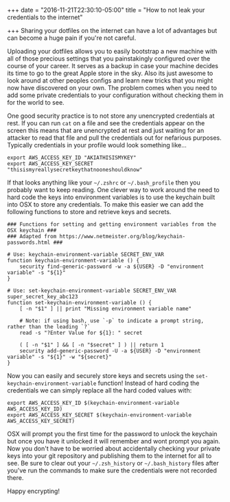 +++
date = "2016-11-21T22:30:10-05:00"
title = "How to not leak your credentials to the internet"

+++
Sharing your dotfiles on the internet can have a lot of advantages but can become a huge pain if you're not careful.
<!--more-->

Uploading your dotfiles allows you to easily bootstrap a new machine with all of those precious settings that you painstakingly configured over the course of your career. It serves as a backup in case your machine decides its time to go to the great Apple store in the sky. Also its just awesome to look around at other peoples configs and learn new tricks that you might now have discovered on your own. The problem comes when you need to add some private credentials to your configuration without checking them in for the world to see.

One good security practice is to not store any unencrypted credentials at rest. If you can run `cat` on a file and see the credentials appear on the screen this means that are unencrypted at rest and just waiting for an attacker to read that file and pull the credentials out for nefarious purposes. Typically credentials in your profile would look something like...

```
export AWS_ACCESS_KEY_ID "AKIATHISISMYKEY"
export AWS_ACCESS_KEY_SECRET "thisismyreallysecretkeythatnooneshouldknow"
```

If that looks anything like your `~/.zshrc` or `~/.bash_profile` then you probably want to keep reading. One clever way to work around the need to hard code the keys into environment variables is to use the keychain built into OSX to store any credentials. To make this easier we can add the following functions to store and retrieve keys and secrets.

```
### Functions for setting and getting environment variables from the OSX keychain ###
### Adapted from https://www.netmeister.org/blog/keychain-passwords.html ###

# Use: keychain-environment-variable SECRET_ENV_VAR
function keychain-environment-variable () {
    security find-generic-password -w -a ${USER} -D "environment variable" -s "${1}"
}

# Use: set-keychain-environment-variable SECRET_ENV_VAR super_secret_key_abc123
function set-keychain-environment-variable () {
    [ -n "$1" ] || print "Missing environment variable name"
    
    # Note: if using bash, use `-p` to indicate a prompt string, rather than the leading `?`
    read -s "?Enter Value for ${1}: " secret
    
    ( [ -n "$1" ] && [ -n "$secret" ] ) || return 1
    security add-generic-password -U -a ${USER} -D "environment variable" -s "${1}" -w "${secret}"
}
```

Now you can easily and securely store keys and secrets using the `set-keychain-environment-variable` function! Instead of hard coding the credentials we can simply replace all the hard coded values with:


```
export AWS_ACCESS_KEY_ID $(keychain-environment-variable AWS_ACCESS_KEY_ID)
export AWS_ACCESS_KEY_SECRET $(keychain-environment-variable AWS_ACCESS_KEY_SECRET)
```

OSX will prompt you the first time for the password to unlock the keychain but once you have it unlocked it will remember and wont prompt you again. Now you don't have to be worried about accidentally checking your private keys into your git repository and publishing them to the internet for all to see. Be sure to clear out your `~/.zsh_history` or `~/.bash_history` files after you've run the commands to make sure the credentials were not recorded there. 

Happy encrypting!
